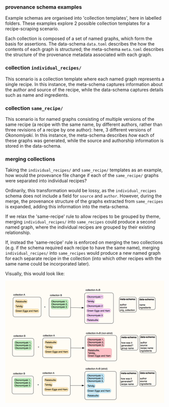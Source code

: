 ### provenance schema examples

Example schemas are organised into 'collection templates', here in labelled folders. These examples explore 2 possible collection templates for a recipe-scraping scenario.

Each collection is composed of a set of named graphs, which form the basis for assertions. The data-schema `data.toml` describes the how the contents of each graph is structured; the meta-schema `meta.toml` describes the structure of the provenance metadata associated with each graph.

### collection `individual_recipes/`

This scenario is a collection template where each named graph represents a single recipe. In this instance, the meta-schema captures information about the author and source of the recipe, while the data-schema captures details such as name and ingredients.

### collection `same_recipe/`

This scenario is for named graphs consisting of multiple versions of the same recipe (a recipe with the same name, by different authors, rather than three revisions of a recipe by one author): here, 3 different versions of _Okonomiyaki_. In this instance, the meta-schema describes *how* each of these graphs was generated, while the source and authorship information is stored in the data-schema.

### merging collections

Taking the `individual_recipes/` and `same_recipe/` templates as an example, how would the provevance file change if each of the `same_recipe/` graphs were separated into individual recipes?

Ordinarily, this transformation would be lossy, as the `individual_recipes` schema does not include a field for `source` and `author`. However, during the merge, the provenance structure of the graphs extracted from `same_recipes` is expanded, adding this information into the meta-schema.

If we relax the 'same-recipe' rule to allow recipes to be grouped by theme, merging `individual_recipes/` into `same_recipes` could produce a second named graph, where the individual recipes are grouped by their existing relationship.

If, instead the 'same-recipe' rule is enforced on merging the two collections (e.g. if the schema required each recipe to have the same name), merging `individual_recipes/` into `same_recipes` would produce a new named graph for each separate recipe in the collection (into which other recipes with the same name could be incorporated later).

Visually, this would look like:

![merging two schemas](./merging.png)
